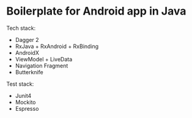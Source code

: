 # Boilerplate for Android app in Java
Tech stack:
* Dagger 2
* RxJava + RxAndroid + RxBinding
* AndroidX
* ViewModel + LiveData
* Navigation Fragment
* Butterknife

Test stack:
* Junit4
* Mockito
* Espresso